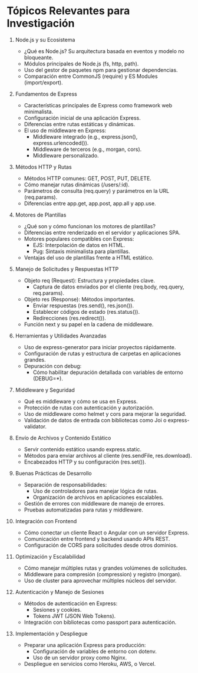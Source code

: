 # Tópicos Relevantes para Investigación

1. Node.js y su Ecosistema

    - ¿Qué es Node.js? Su arquitectura basada en eventos y modelo no bloqueante.
    - Módulos principales de Node.js (fs, http, path).
    - Uso del gestor de paquetes npm para gestionar dependencias.
    - Comparación entre CommonJS (require) y ES Modules (import/export).

2. Fundamentos de Express

    - Características principales de Express como framework web minimalista.
    - Configuración inicial de una aplicación Express.
    - Diferencias entre rutas estáticas y dinámicas.
    - El uso de middleware en Express:
        - Middleware integrado (e.g., express.json(), express.urlencoded()).
        - Middleware de terceros (e.g., morgan, cors).
        - Middleware personalizado.

3. Métodos HTTP y Rutas

    - Métodos HTTP comunes: GET, POST, PUT, DELETE.
    - Cómo manejar rutas dinámicas (/users/:id).
    - Parámetros de consulta (req.query) y parámetros en la URL (req.params).
    - Diferencias entre app.get, app.post, app.all y app.use.

4. Motores de Plantillas

    - ¿Qué son y cómo funcionan los motores de plantillas?
    - Diferencias entre renderizado en el servidor y aplicaciones SPA.
    - Motores populares compatibles con Express:
        - EJS: Interpolación de datos en HTML.
        - Pug: Sintaxis minimalista para plantillas.
    - Ventajas del uso de plantillas frente a HTML estático.

5. Manejo de Solicitudes y Respuestas HTTP

    - Objeto req (Request): Estructura y propiedades clave.
        - Captura de datos enviados por el cliente (req.body, req.query, req.params).
    - Objeto res (Response): Métodos importantes.
        - Enviar respuestas (res.send(), res.json()).
        - Establecer códigos de estado (res.status()).
        - Redirecciones (res.redirect()).
    - Función next y su papel en la cadena de middleware.

6. Herramientas y Utilidades Avanzadas

    - Uso de express-generator para iniciar proyectos rápidamente.
    - Configuración de rutas y estructura de carpetas en aplicaciones grandes.
    - Depuración con debug:
        - Cómo habilitar depuración detallada con variables de entorno (DEBUG=*).

7. Middleware y Seguridad

    - Qué es middleware y cómo se usa en Express.
    - Protección de rutas con autenticación y autorización.
    - Uso de middleware como helmet y cors para mejorar la seguridad.
    - Validación de datos de entrada con bibliotecas como Joi o express-validator.

8. Envío de Archivos y Contenido Estático

    - Servir contenido estático usando express.static.
    - Métodos para enviar archivos al cliente (res.sendFile, res.download).
    - Encabezados HTTP y su configuración (res.set()).

9. Buenas Prácticas de Desarrollo

    - Separación de responsabilidades:
        - Uso de controladores para manejar lógica de rutas.
        - Organización de archivos en aplicaciones escalables.
    - Gestión de errores con middleware de manejo de errores.
    - Pruebas automatizadas para rutas y middleware.

10. Integración con Frontend

    - Cómo conectar un cliente React o Angular con un servidor Express.
    - Comunicación entre frontend y backend usando APIs REST.
    - Configuración de CORS para solicitudes desde otros dominios.

11. Optimización y Escalabilidad

    - Cómo manejar múltiples rutas y grandes volúmenes de solicitudes.
    - Middleware para compresión (compression) y registro (morgan).
    - Uso de cluster para aprovechar múltiples núcleos del servidor.

12. Autenticación y Manejo de Sesiones

    - Métodos de autenticación en Express:
        - Sesiones y cookies.
        - Tokens JWT (JSON Web Tokens).
    - Integración con bibliotecas como passport para autenticación.

13. Implementación y Despliegue

    - Preparar una aplicación Express para producción:
        - Configuración de variables de entorno con dotenv.
        - Uso de un servidor proxy como Nginx.
    - Despliegue en servicios como Heroku, AWS, o Vercel.

